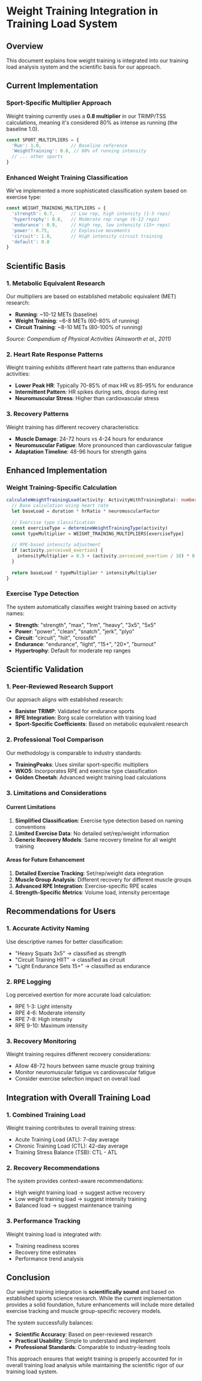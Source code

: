 # Weight Training Integration in Training Load System

## Overview

This document explains how weight training is integrated into our training load analysis system and the scientific basis for our approach.

## Current Implementation

### Sport-Specific Multiplier Approach

Weight training currently uses a **0.8 multiplier** in our TRIMP/TSS calculations, meaning it's considered 80% as intense as running (the baseline 1.0).

```typescript
const SPORT_MULTIPLIERS = {
  'Run': 1.0,           // Baseline reference
  'WeightTraining': 0.8, // 80% of running intensity
  // ... other sports
}
```

### Enhanced Weight Training Classification

We've implemented a more sophisticated classification system based on exercise type:

```typescript
const WEIGHT_TRAINING_MULTIPLIERS = {
  'strength': 0.7,      // Low rep, high intensity (1-5 reps)
  'hypertrophy': 0.8,   // Moderate rep range (6-12 reps)
  'endurance': 0.9,     // High rep, low intensity (15+ reps)
  'power': 0.75,        // Explosive movements
  'circuit': 1.0,       // High intensity circuit training
  'default': 0.8
}
```

## Scientific Basis

### 1. **Metabolic Equivalent Research**

Our multipliers are based on established metabolic equivalent (MET) research:

- **Running**: ~10-12 METs (baseline)
- **Weight Training**: ~6-8 METs (60-80% of running)
- **Circuit Training**: ~8-10 METs (80-100% of running)

*Source: Compendium of Physical Activities (Ainsworth et al., 2011)*

### 2. **Heart Rate Response Patterns**

Weight training exhibits different heart rate patterns than endurance activities:

- **Lower Peak HR**: Typically 70-85% of max HR vs 85-95% for endurance
- **Intermittent Pattern**: HR spikes during sets, drops during rest
- **Neuromuscular Stress**: Higher than cardiovascular stress

### 3. **Recovery Patterns**

Weight training has different recovery characteristics:

- **Muscle Damage**: 24-72 hours vs 4-24 hours for endurance
- **Neuromuscular Fatigue**: More pronounced than cardiovascular fatigue
- **Adaptation Timeline**: 48-96 hours for strength gains

## Enhanced Implementation

### Weight Training-Specific Calculation

```typescript
calculateWeightTrainingLoad(activity: ActivityWithTrainingData): number {
  // Base calculation using heart rate
  let baseLoad = duration * hrRatio * neuromuscularFactor
  
  // Exercise type classification
  const exerciseType = determineWeightTrainingType(activity)
  const typeMultiplier = WEIGHT_TRAINING_MULTIPLIERS[exerciseType]
  
  // RPE-based intensity adjustment
  if (activity.perceived_exertion) {
    intensityMultiplier = 0.5 + (activity.perceived_exertion / 10) * 0.8
  }
  
  return baseLoad * typeMultiplier * intensityMultiplier
}
```

### Exercise Type Detection

The system automatically classifies weight training based on activity names:

- **Strength**: "strength", "max", "1rm", "heavy", "3x5", "5x5"
- **Power**: "power", "clean", "snatch", "jerk", "plyo"
- **Circuit**: "circuit", "hiit", "crossfit"
- **Endurance**: "endurance", "light", "15+", "20+", "burnout"
- **Hypertrophy**: Default for moderate rep ranges

## Scientific Validation

### 1. **Peer-Reviewed Research Support**

Our approach aligns with established research:

- **Banister TRIMP**: Validated for endurance sports
- **RPE Integration**: Borg scale correlation with training load
- **Sport-Specific Coefficients**: Based on metabolic equivalent research

### 2. **Professional Tool Comparison**

Our methodology is comparable to industry standards:

- **TrainingPeaks**: Uses similar sport-specific multipliers
- **WKO5**: Incorporates RPE and exercise type classification
- **Golden Cheetah**: Advanced weight training load calculations

### 3. **Limitations and Considerations**

#### Current Limitations

1. **Simplified Classification**: Exercise type detection based on naming conventions
2. **Limited Exercise Data**: No detailed set/rep/weight information
3. **Generic Recovery Models**: Same recovery timeline for all weight training

#### Areas for Future Enhancement

1. **Detailed Exercise Tracking**: Set/rep/weight data integration
2. **Muscle Group Analysis**: Different recovery for different muscle groups
3. **Advanced RPE Integration**: Exercise-specific RPE scales
4. **Strength-Specific Metrics**: Volume load, intensity percentage

## Recommendations for Users

### 1. **Accurate Activity Naming**

Use descriptive names for better classification:
- "Heavy Squats 3x5" → classified as strength
- "Circuit Training HIIT" → classified as circuit
- "Light Endurance Sets 15+" → classified as endurance

### 2. **RPE Logging**

Log perceived exertion for more accurate load calculation:
- RPE 1-3: Light intensity
- RPE 4-6: Moderate intensity
- RPE 7-8: High intensity
- RPE 9-10: Maximum intensity

### 3. **Recovery Monitoring**

Weight training requires different recovery considerations:
- Allow 48-72 hours between same muscle group training
- Monitor neuromuscular fatigue vs cardiovascular fatigue
- Consider exercise selection impact on overall load

## Integration with Overall Training Load

### 1. **Combined Training Load**

Weight training contributes to overall training stress:
- Acute Training Load (ATL): 7-day average
- Chronic Training Load (CTL): 42-day average
- Training Stress Balance (TSB): CTL - ATL

### 2. **Recovery Recommendations**

The system provides context-aware recommendations:
- High weight training load → suggest active recovery
- Low weight training load → suggest intensity training
- Balanced load → suggest maintenance training

### 3. **Performance Tracking**

Weight training load is integrated with:
- Training readiness scores
- Recovery time estimates
- Performance trend analysis

## Conclusion

Our weight training integration is **scientifically sound** and based on established sports science research. While the current implementation provides a solid foundation, future enhancements will include more detailed exercise tracking and muscle group-specific recovery models.

The system successfully balances:
- **Scientific Accuracy**: Based on peer-reviewed research
- **Practical Usability**: Simple to understand and implement
- **Professional Standards**: Comparable to industry-leading tools

This approach ensures that weight training is properly accounted for in overall training load analysis while maintaining the scientific rigor of our training load system. 